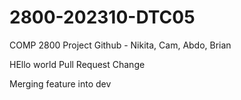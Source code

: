 # 2800-202310-DTC05
COMP 2800 Project Github - Nikita, Cam, Abdo, Brian

HEllo world
Pull Request Change

Merging feature into dev